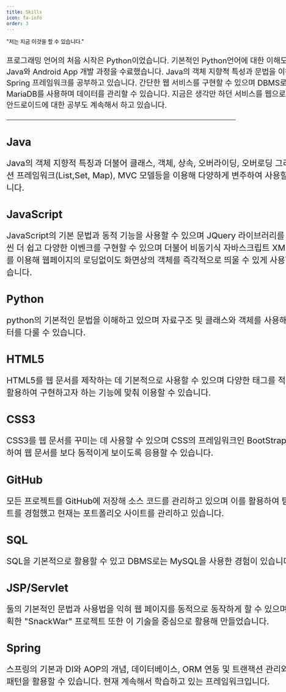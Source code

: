 ```yaml
---
title: Skills
icon: fa-info
order: 3
---
```


<p style = "color: black;">"저는 지금 이것을 할 수 있습니다."</p>

<p style = "font-size:20px; width:900px; margin:25px auto;">프로그래밍 언어의 처음 시작은 Python이었습니다. 기본적인 Python언어에 대한 이해도를 높이고 이어서 Java와 Android App 개발 과정을 수료했습니다. Java의 객체 지향적 특성과 문법을 이해하고 현재는 Spring 프레임워크를 공부하고 있습니다. 간단한 웹 서비스를 구현할 수 있으며 
DBMS로는 MySQL과 MariaDB를 사용하며 데이터를 관리할 수 있습니다. 지금은 생각만 하던 서비스를 웹으로 출시할 수 있도록 안드로이드에 대한 공부도 계속해서 하고 있습니다.</p>

<hr style = "color: black; width: 600px; color:gold;">

# Java
 <p style = "width:820px; margin:20px auto; font-size:22px;">Java의 객체 지향적 특징과 더불어 클래스, 객체, 상속, 오버라이딩, 오버로딩 그리고 컬렉션 프레임워크(List,Set, Map), MVC 모델등을 이용해 다양하게 변주하여 사용할 수 있습니다.</p>

# JavaScript
<p style = "width:820px; margin:20px auto; font-size:22px;">JavaScript의 기본 문법과 동적 기능을 사용할 수 있으며 JQuery 라이브러리를 통해 훨씬 더 쉽고 다양한 이벤크를 구현할 수 있으며 더불어 비동기식 자바스크립트 XML인 Ajax를 이용해 웹페이지의 로딩없이도 화면상의 객체를 즉각적으로 띄울 수 있게 사용할 수 있습니다.</p>

# Python
<p style = "width:820px; margin:20px auto; font-size:22px;">python의 기본적인 문법을 이해하고 있으며 자료구조 및 클래스와 객체를 사용해 빅데이터를 다룰 수 있습니다.</p>

# HTML5
<p style = "width:820px; margin:20px auto; font-size:22px;">HTML5를 웹 문서를 제작하는 데 기본적으로 사용할 수 있으며 다양한 태그를 적재적소에 활용하여 구현하고자 하는 기능에 맞춰 이용할 수 있습니다.</p>

# CSS3
<p style = "width:820px; margin:20px auto; font-size:22px;">CSS3를 웹 문서를 꾸미는 데 사용할 수 있으며 CSS의 프레임워크인 BootStrap을 이용하여 웹 문서를 보다 동적이게 보이도록 응용할 수 있습니다.</p>

# GitHub
<p style = "width:820px; margin:20px auto; font-size:22px;">모든 프로젝트를 GitHub에 저장해 소스 코드를 관리하고 있으며 이를 활용하여 팀 프로젝트를 경험했고 현재는 포트폴리오 사이트를 관리하고 있습니다.</p>

# SQL
<p style = "width:820px; margin:20px auto; font-size:22px;">SQL을 기본적으로 활용할 수 있고 DBMS로는 MySQL을 사용한 경험이 있습니다.</p>

# JSP/Servlet
<p style = "width:820px; margin:20px auto; font-size:22px;">둘의 기본적인 문법과 사용법을 익혀 웹 페이지를 동적으로 동작하게 할 수 있으며 제가 기획한 "SnackWar" 프로젝트 또한 이 기술을 중심으로 활용해 만들었습니다.</p>

# Spring
<p style = "width:820px; margin:20px auto; font-size:22px;">스프링의 기본과 DI와 AOP의 개념, 데이터베이스, ORM 연동 및 트랜잭션 관리와 MVC 패턴을 활용할 수 있습니다. 현재 계속해서 학습하고 있는 프레임워크입니다.</p>


